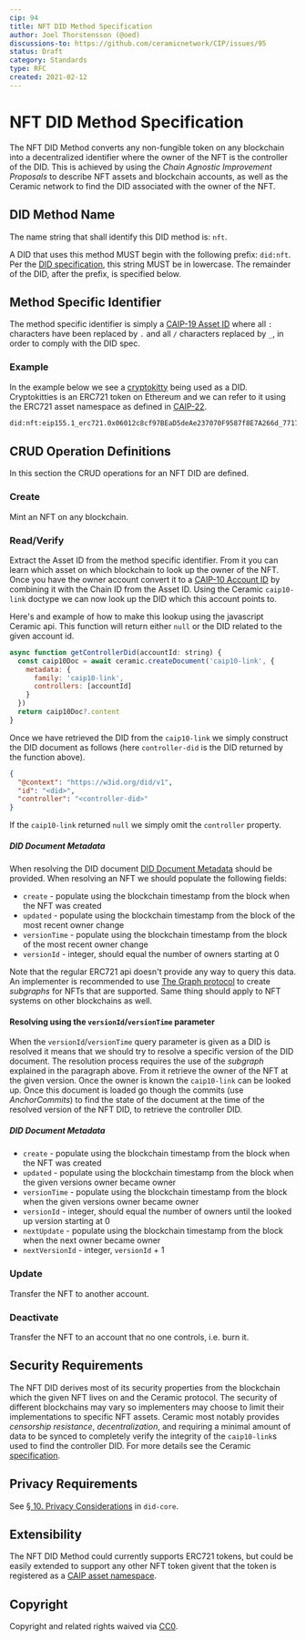 ```yaml
---
cip: 94
title: NFT DID Method Specification
author: Joel Thorstensson (@oed)
discussions-to: https://github.com/ceramicnetwork/CIP/issues/95
status: Draft
category: Standards
type: RFC
created: 2021-02-12
---
```


# NFT DID Method Specification

The NFT DID Method converts any non-fungible token on any blockchain into a decentralized identifier where the owner of the NFT is the controller of the DID. This is achieved by using the *Chain Agnostic Improvement Proposals* to describe NFT assets and blockchain accounts, as well as the Ceramic network to find the DID associated with the owner of the NFT.

## DID Method Name

The name string that shall identify this DID method is: `nft`.

A DID that uses this method MUST begin with the following prefix: `did:nft`. Per the [DID specification](https://w3c.github.io/did-core/), this string MUST be in lowercase. The remainder of the DID, after the prefix, is specified below.

## Method Specific Identifier

The method specific identifier is simply a [CAIP-19 Asset ID](https://github.com/ChainAgnostic/CAIPs/blob/master/CAIPs/caip-19.md) where all `:` characters have been replaced by `.` and all `/` characters replaced by `_`, in order to comply with the DID spec.

### Example

In the example below we see a [cryptokitty](https://opensea.io/assets/0x06012c8cf97bead5deae237070f9587f8e7a266d/771769) being used as a DID. Cryptokitties is an ERC721 token on Ethereum and we can refer to it using the ERC721 asset namespace as defined in [CAIP-22](https://github.com/ChainAgnostic/CAIPs/blob/master/CAIPs/caip-22.md).

```sh
did:nft:eip155.1_erc721.0x06012c8cf97BEaD5deAe237070F9587f8E7A266d_771769
```

## CRUD Operation Definitions

In this section the CRUD operations for an NFT DID are defined.

### Create

Mint an NFT on any blockchain.

### Read/Verify

Extract the Asset ID from the method specific identifier. From it you can learn which asset on which blockchain to look up the owner of the NFT. Once you have the owner account convert it to a [CAIP-10 Account ID](https://github.com/ChainAgnostic/CAIPs/blob/master/CAIPs/caip-10.md) by combining it with the Chain ID from the Asset ID. Using the Ceramic `caip10-link` doctype we can now look up the DID which this account points to.

Here's and example of how to make this lookup using the javascript Ceramic api. This function will return either `null` or the DID related to the given account id.

```js
async function getControllerDid(accountId: string) {
  const caip10Doc = await ceramic.createDocument('caip10-link', {
    metadata: {
      family: 'caip10-link',
      controllers: [accountId]
    }
  })
  return caip10Doc?.content
}
```

Once we have retrieved the DID from the `caip10-link` we simply construct the DID document as follows (here `controller-did` is the DID returned by the function above).

```json
{
  "@context": "https://w3id.org/did/v1",
  "id": "<did>",
  "controller": "<controller-did>"
}
```

If the `caip10-link` returned `null` we simply omit the `controller` property.

##### DID Document Metadata

When resolving the DID document [DID Document Metadata](https://w3c.github.io/did-core/#did-document-metadata) should be provided. When resolving an NFT we should populate the following fields:

* `create` - populate using the blockchain timestamp from the block when the NFT was created
* `updated` - populate using the blockchain timestamp from the block of the most recent owner change
* `versionTime` - populate using the blockchain timestamp from the block of the most recent owner change
* `versionId` - integer, should equal the number of owners starting at 0

Note that the regular ERC721 api doesn't provide any way to query this data. An implementer is recommended to use [The Graph protocol](https://thegraph.com/) to create *subgraphs* for NFTs that are supported. Same thing should apply to NFT systems on other blockchains as well.

#### Resolving using the `versionId`/`versionTime` parameter

When the `versionId`/`versionTime` query parameter is given as a DID is resolved it means that we should try to resolve a specific version of the DID document. The resolution process requires the use of the *subgraph* explained in the paragraph above. From it retrieve the owner of the NFT at the given version. Once the owner is known the `caip10-link` can be looked up. Once this document is loaded go though the commits (use *AnchorCommits*) to find the state of the document at the time of the resolved version of the NFT DID, to retrieve the controller DID.

##### DID Document Metadata

* `create` - populate using the blockchain timestamp from the block when the NFT was created
* `updated` - populate using the blockchain timestamp from the block when the given versions owner became owner
* `versionTime` - populate using the blockchain timestamp from the block when the given versions owner became owner
* `versionId` - integer, should equal the number of owners until the looked up version starting at 0
* `nextUpdate` - populate using the blockchain timestamp from the block when the next owner became owner
* `nextVersionId` - integer, `versionId` + 1

### Update

Transfer the NFT to another account.

### Deactivate

Transfer the NFT to an account that no one controls, i.e. burn it.

## Security Requirements

The NFT DID derives most of its security properties from the blockchain which the given NFT lives on and the Ceramic protocol. The security of different blockchains may vary so implementers may choose to limit their implementations to specific NFT assets. Ceramic most notably provides *censorship resistance*, *decentralization*, and requiring a minimal amount of data to be synced to completely verify the integrity of the `caip10-link`s used to find the controller DID. For more details see the Ceramic [specification](https://github.com/ceramicnetwork/ceramic/blob/master/SPECIFICATION.md).

## Privacy Requirements

See [§ 10. Privacy Considerations](https://www.w3.org/TR/did-core/#privacy-considerations) in `did-core`.

## Extensibility

The NFT DID Method could currently supports ERC721 tokens, but could be easily extended to support any other NFT token givent that the token is registered as a [CAIP asset namespace](https://github.com/ChainAgnostic/CAIPs/blob/master/CAIPs/caip-19.md).

## Copyright

Copyright and related rights waived via [CC0](https://creativecommons.org/publicdomain/zero/1.0/).
